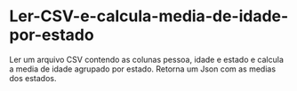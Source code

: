 # Ler-CSV-e-calcula-media-de-idade-por-estado
Ler um arquivo CSV contendo as colunas pessoa, idade e estado e calcula a media de idade agrupado por estado. Retorna um Json com as medias dos estados.
